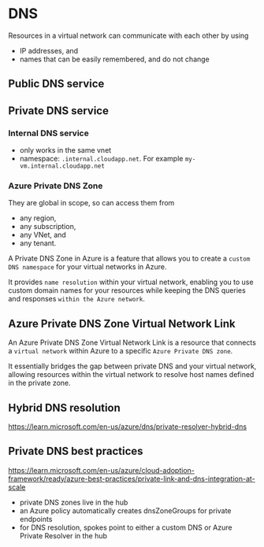# DNS

 Resources in a virtual network can communicate with each other by using
 - IP addresses, and
 - names that can be easily remembered, and do not change

## Public DNS service

## Private DNS service
### Internal DNS service
- only works in the same vnet
- namespace: `.internal.cloudapp.net`. For example `my-vm.internal.cloudapp.net`

### Azure Private DNS Zone
They are global in scope, so can access them from
- any region,
- any subscription,
- any VNet, and
- any tenant.

A Private DNS Zone in Azure is a feature that allows you
to create a `custom DNS namespace` for your virtual networks in Azure.

It provides `name resolution` within your virtual network,
enabling you to use custom domain names for your resources
while keeping the DNS queries and responses `within the Azure network`.

## Azure Private DNS Zone Virtual Network Link
An Azure Private DNS Zone Virtual Network Link is a resource
that connects a `virtual network` within Azure to a specific `Azure Private DNS zone`.

It essentially bridges the gap between private DNS and your virtual network,
allowing resources within the virtual network to resolve host names defined in the private zone.

## Hybrid DNS resolution
https://learn.microsoft.com/en-us/azure/dns/private-resolver-hybrid-dns

## Private DNS best practices
https://learn.microsoft.com/en-us/azure/cloud-adoption-framework/ready/azure-best-practices/private-link-and-dns-integration-at-scale
- private DNS zones live in the hub
- an Azure policy automatically creates dnsZoneGroups for private endpoints
- for DNS resolution, spokes point to either a custom DNS or Azure Private Resolver in the hub
